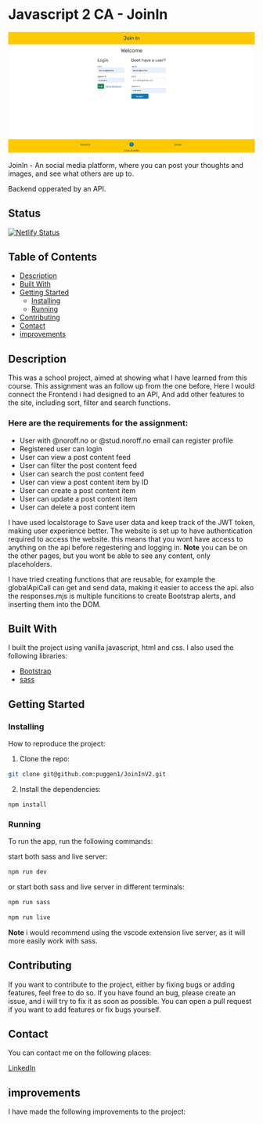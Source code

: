 # Javascript 2 CA - JoinIn

![The frontpage og joinIn](./assets/frontpage.PNG)

JoinIn - An social media platform, where you can post your thoughts and images, and see what others are up to.

Backend opperated by an API.

## Status

[![Netlify Status](https://api.netlify.com/api/v1/badges/1b74f3d1-91e4-4af5-b0b1-a8e33614781f/deploy-status)](https://app.netlify.com/sites/joininv2-feed/deploys)

## Table of Contents

- [Description](#description)
- [Built With](#built-with)
- [Getting Started](#getting-started)
  - [Installing](#installing)
  - [Running](#running)
- [Contributing](#contributing)
- [Contact](#contact)
- [improvements](#improvements)

## Description

This was a school project, aimed at showing what I have learned from this course. This assignment was an follow up from the one before, Here I would connect the Frontend i had designed to an API, And add other features to the site, including sort, filter and search functions.

### Here are the requirements for the assignment:

- User with @noroff.no or @stud.noroff.no email can register profile
- Registered user can login
- User can view a post content feed
- User can filter the post content feed
- User can search the post content feed
- User can view a post content item by ID
- User can create a post content item
- User can update a post content item
- User can delete a post content item

I have used localstorage to Save user data and keep track of the JWT token, making user experience better.
The website is set up to have authentication required to access the website. this means that you wont have access to anything on the api before regestering and logging in.
**Note** you can be on the other pages, but you wont be able to see any content, only placeholders.

I have tried creating functions that are reusable, for example the globalApiCall can get and send data, making it easier to access the api.
also the responses.mjs is multiple funcitions to create Bootstrap alerts, and inserting them into the DOM.

## Built With

I built the project using vanilla javascript, html and css. I also used the following libraries:

- [Bootstrap](https://getbootstrap.com)
- [sass](https://sass-lang.com/)

## Getting Started

### Installing

How to reproduce the project:

1. Clone the repo:

```bash
git clone git@github.com:puggen1/JoinInV2.git
```

2. Install the dependencies:

```
npm install
```

### Running

To run the app, run the following commands:

start both sass and live server:

```bash
npm run dev
```

or start both sass and live server in different terminals:

```bash
npm run sass
```

```bash
npm run live
```

**Note** i would recommend using the vscode extension live server, as it will more easily work with sass.

## Contributing

If you want to contribute to the project, either by fixing bugs or adding features, feel free to do so.
If you have found an bug, please create an issue, and i will try to fix it as soon as possible.
You can open a pull request if you want to add features or fix bugs yourself.

## Contact

You can contact me on the following places:

[LinkedIn](https://www.linkedin.com/in/bendik-kvam/)

## improvements

I have made the following improvements to the project:
